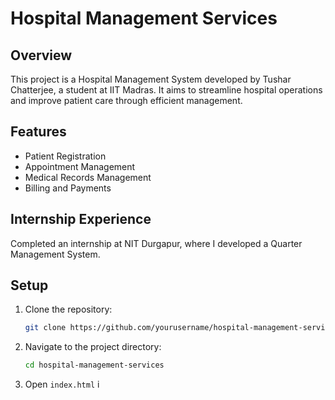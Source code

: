 # Hospital Management Services

## Overview
This project is a Hospital Management System developed by Tushar Chatterjee, a student at IIT Madras. It aims to streamline hospital operations and improve patient care through efficient management.

## Features
- Patient Registration
- Appointment Management
- Medical Records Management
- Billing and Payments

## Internship Experience
Completed an internship at NIT Durgapur, where I developed a Quarter Management System.

## Setup
1. Clone the repository:
   ```bash
   git clone https://github.com/yourusername/hospital-management-services.git
   ```
2. Navigate to the project directory:
   ```bash
   cd hospital-management-services
   ```
3. Open `index.html` i